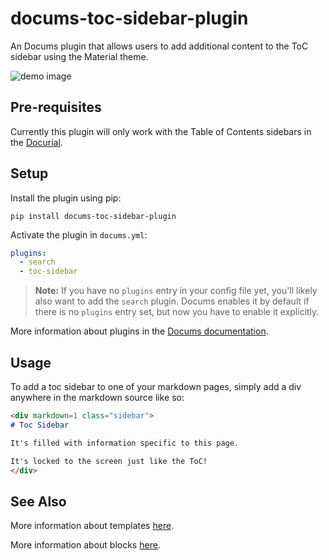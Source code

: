# docums-toc-sidebar-plugin

An Docums plugin that allows users to add additional content to the ToC sidebar using the Material theme. 

![demo image](img/docums-toc-sidebar.png)

## Pre-requisites

Currently this plugin will only work with the Table of Contents sidebars in the [Docurial](https://github.com/khanhduy1407/docurial).

## Setup

Install the plugin using pip:

`pip install docums-toc-sidebar-plugin`

Activate the plugin in `docums.yml`:
```yaml
plugins:
  - search
  - toc-sidebar
```

> **Note:** If you have no `plugins` entry in your config file yet, you'll likely also want to add the `search` plugin. Docums enables it by default if there is no `plugins` entry set, but now you have to enable it explicitly.

More information about plugins in the [Docums documentation][docums-plugins].

## Usage

To add a toc sidebar to one of your markdown pages, simply add a div anywhere in the markdown source like so:

```markdown
<div markdown=1 class="sidebar">
# Toc Sidebar

It's filled with information specific to this page.

It's locked to the screen just like the ToC!
</div>
```

## See Also

More information about templates [here][docums-template].

More information about blocks [here][docums-block].

[docums-plugins]: https://khanhduy1407.github.io/docums/user-guide/plugins/
[docums-template]: https://khanhduy1407.github.io/docums/user-guide/custom-themes/#template-variables
[docums-block]: https://khanhduy1407.github.io/docums/user-guide/styling-your-docs/#overriding-template-blocks
